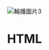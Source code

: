 ![輪播圖片3](https://user-images.githubusercontent.com/121348419/210176635-3be4204e-515b-4d6b-b560-b51c847218ec.jpg)
# HTML
